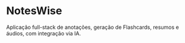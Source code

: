 # NotesWise
Aplicação full-stack de anotações,  geração de Flashcards, resumos e áudios, com integração via IA.
